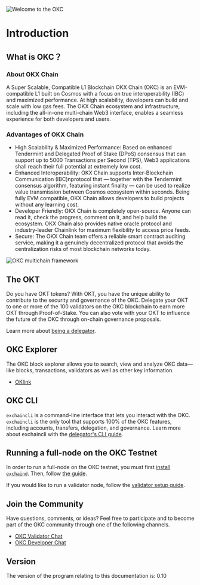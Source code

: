 
![Welcome to the OKC](./img/okc2022poster.png)

# Introduction

## What is OKC？

### About OKX Chain
A Super Scalable, Compatible L1 Blockchain OKX Chain (OKC) is an EVM-compatible L1 built on Cosmos with a focus on true interoperability (IBC) and maximized performance. At high scalability, developers can build and scale with low gas fees. The OKX Chain ecosystem and infrastructure, including the all-in-one multi-chain Web3 interface, enables a seamless experience for both developers and users.

### Advantages of OKX Chain
- High Scalability & Maximized Performance: Based on enhanced Tendermint and Delegated Proof of Stake (DPoS) consensus that can support up to 5000 Transactions per Second (TPS), Web3 applications shall reach their full potential at extremely low cost.
- Enhanced Interoperability: OKX Chain supports Inter-Blockchain Communication (IBC)nprotocol that — together with the Tendermint consensus algorithm, featuring instant finality — can be used to realize value transmission between Cosmos ecosystem within seconds. Being fully EVM compatible, OKX Chain allows developers to build projects without any learning cost.
- Developer Friendly: OKX Chain is completely open-source. Anyone can read it, check the progress, comment on it, and help build the ecosystem. OKX Chain also provides native oracle protocol and industry-leader Chainlink for maximum flexibility to access price feeds.
- Secure: The OKX Chain team offers a reliable smart contract auditing service, making it a genuinely decentralized protocol that avoids the centralization risks of most blockchain networks today.

![OKC multichain framework](./img/okc2022ibc.png)


## The OKT

Do you have OKT tokens? With OKT, you have the unique ability to contribute to the security and governance of the OKC. Delegate your OKT to one or more of the 100 validators on the OKC blockchain to earn more OKT through Proof-of-Stake. You can also vote with your OKT to influence the future of the OKC through on-chain governance proposals.

Learn more about [being a delegator](./delegators/delegators-faq.html).



## OKC Explorer

The OKC block explorer allows you to search, view and analyze OKC data—like blocks, transactions, validators as well as other key information.

* [OKlink](https://www.oklink.com)


## OKC CLI

`exchaincli` is a command-line interface that lets you interact with the OKC. `exchaincli` is the only tool that supports 100% of the OKC features, including accounts, transfers, delegation, and governance. Learn more about exchaincli with the [delegator's CLI guide](./delegators/delegators-guide-cli.html).


## Running a full-node on the OKC Testnet

In order to run a full-node on the OKC testnet, you must first [install `exchaind`](./getting-start/install-okc.html). Then, follow [the guide](./getting-start/install-okc.html).

If you would like to run a validator node, follow the [validator setup guide](./validators/validators-guide-cli.html).

## Join the Community

Have questions, comments, or ideas? Feel free to participate and to become part of the OKC community through one of the following channels.

* [OKC Validator Chat](https://t.me/joinchat/HuUCNktBLftzEY1fZPStkw)
* [OKC Developer Chat](https://t.me/okchaintech)

## Version

The version of the program relating to this documentation is: 0.10


